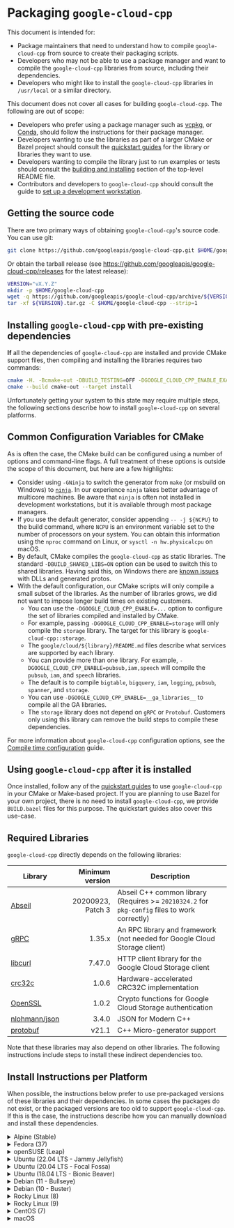 # Packaging `google-cloud-cpp`

This document is intended for:

- Package maintainers that need to understand how to compile `google-cloud-cpp`
  from source to create their packaging scripts.
- Developers who may not be able to use a package manager and want to compile
  the `google-cloud-cpp` libraries from source, including their dependencies.
- Developers who might like to install the `google-cloud-cpp` libraries in
  `/usr/local` or a similar directory.

This document does not cover all cases for building `google-cloud-cpp`. The
following are out of scope:

- Developers who prefer using a package manager such as
  [vcpkg](https://vcpkg.io), or [Conda](https://conda.io), should follow the
  instructions for their package manager.
- Developers wanting to use the libraries as part of a larger CMake or Bazel
  project should consult the [quickstart guides](/README.md#quickstart) for the
  library or libraries they want to use.
- Developers wanting to compile the library just to run examples or tests should
  consult the [building and installing](/README.md#building-and-installing)
  section of the top-level README file.
- Contributors and developers to `google-cloud-cpp` should consult the guide to
  [set up a development workstation][howto-setup-dev-workstation].

## Getting the source code

There are two primary ways of obtaining `google-cloud-cpp`'s source code. You
can use git:

```bash
git clone https://github.com/googleapis/google-cloud-cpp.git $HOME/google-cloud-cpp
```

Or obtain the tarball release (see
https://github.com/googleapis/google-cloud-cpp/releases for the latest
release):

```bash
VERSION="vX.Y.Z"
mkdir -p $HOME/google-cloud-cpp
wget -q https://github.com/googleapis/google-cloud-cpp/archive/${VERSION}.tar.gz
tar -xf ${VERSION}.tar.gz -C $HOME/google-cloud-cpp --strip=1
```

## Installing `google-cloud-cpp` with pre-existing dependencies

**If** all the dependencies of `google-cloud-cpp` are installed and provide
CMake support files, then compiling and installing the libraries
requires two commands:

```bash
cmake -H. -Bcmake-out -DBUILD_TESTING=OFF -DGOOGLE_CLOUD_CPP_ENABLE_EXAMPLES=OFF
cmake --build cmake-out --target install
```

Unfortunately getting your system to this state may require multiple steps,
the following sections describe how to install `google-cloud-cpp` on several
platforms.

## Common Configuration Variables for CMake

As is often the case, the CMake build can be configured using a number of
options and command-line flags.  A full treatment of these options is outside
the scope of this document, but here are a few highlights:

- Consider using `-GNinja` to switch the generator from `make` (or msbuild on
  Windows) to [`ninja`][ninja-build]. In our experience `ninja` takes better
  advantage of multicore machines. Be aware that `ninja` is often not
  installed in development workstations, but it is available through most
  package managers.
- If you use the default generator, consider appending `-- -j ${NCPU}` to the
  build command, where `NCPU` is an environment variable set to the number of
  processors on your system. You can obtain this information using
  the `nproc` command on Linux, or `sysctl -n hw.physicalcpu` on macOS.
- By default, CMake compiles the `google-cloud-cpp` as static libraries. The
  standard `-DBUILD_SHARED_LIBS=ON` option can be used to switch this to shared
  libraries.  Having said this, on Windows there are [known issues][issues-5489]
  with DLLs and generated protos.
- With the default configuration, our CMake scripts will only compile a small
  subset of the libraries.  As the number of libraries grows, we did not want
  to impose longer build times on existing customers.
  - You can use the `-DGOOGLE_CLOUD_CPP_ENABLE=...` option to configure the set
    of libraries compiled and installed by CMake.
  - For example, passing `-DGOOGLE_CLOUD_CPP_ENABLE=storage` will only compile
    the `storage` library.  The target for this library is
    `google-cloud-cpp::storage`.
  - The `google/cloud/${library}/README.md` files describe what services are
    supported by each library.
  - You can provide more than one library. For example,
    `-DGOOGLE_CLOUD_CPP_ENABLE=pubsub,iam,speech` will compile the `pubsub`,
    `iam`, and `speech` libraries.
  - The default is to compile `bigtable`, `bigquery`, `iam`, `logging`,
    `pubsub`, `spanner`, and `storage`.
  - You can use `-DGOOGLE_CLOUD_CPP_ENABLE=__ga_libraries__` to compile all
    the GA libraries.
  - The `storage` library does not depend on `gRPC` or `Protobuf`. Customers
    only using this library can remove the build steps to compile these
    dependencies.

For more information about `google-cloud-cpp` configuration options, see the
[Compile time configuration](/doc/compile-time-configuration.md) guide.

## Using `google-cloud-cpp` after it is installed

Once installed, follow any of the [quickstart guides](/README.md#quickstart) to
use `google-cloud-cpp` in your CMake or Make-based project. If you are planning
to use Bazel for your own project, there is no need to install
`google-cloud-cpp`, we provide `BUILD.bazel` files for this purpose. The
quickstart guides also cover this use-case.

## Required Libraries

`google-cloud-cpp` directly depends on the following libraries:

| Library                           |   Minimum version | Description                                                                                   |
| --------------------------------- | ----------------: | --------------------------------------------------------------------------------------------- |
| [Abseil][abseil-gh]               | 20200923, Patch 3 | Abseil C++ common library (Requires >= `20210324.2` for `pkg-config` files to work correctly) |
| [gRPC][grpc-gh]                   |            1.35.x | An RPC library and framework (not needed for Google Cloud Storage client)                     |
| [libcurl][libcurl-gh]             |            7.47.0 | HTTP client library for the Google Cloud Storage client                                       |
| [crc32c][crc32c-gh]               |             1.0.6 | Hardware-accelerated CRC32C implementation                                                    |
| [OpenSSL][openssl-gh]             |             1.0.2 | Crypto functions for Google Cloud Storage authentication                                      |
| [nlohmann/json][nlohmann-json-gh] |             3.4.0 | JSON for Modern C++                                                                           |
| [protobuf][protobuf-gh]           |             v21.1 | C++ Micro-generator support                                                                   |

Note that these libraries may also depend on other libraries. The following
instructions include steps to install these indirect dependencies too.

## Install Instructions per Platform

When possible, the instructions below prefer to use pre-packaged versions of
these libraries and their dependencies. In some cases the packages do not exist,
or the packaged versions are too old to support `google-cloud-cpp`. If this is
the case, the instructions describe how you can manually download and install
these dependencies.

<!-- inject-distro-instructions-start -->

<details>
<summary>Alpine (Stable)</summary>
<br>

Install the minimal development tools, libcurl, and OpenSSL:

```bash
apk update && \
    apk add bash ca-certificates ccache cmake curl git \
        gcc g++ make tar unzip zip zlib-dev
```

Alpine's version of `pkg-config` (https://github.com/pkgconf/pkgconf) is slow
when handling `.pc` files with lots of `Requires:` deps, which happens with
Abseil, so we use the normal `pkg-config` binary, which seems to not suffer
from this bottleneck. For more details see
https://github.com/pkgconf/pkgconf/issues/229 and
https://github.com/googleapis/google-cloud-cpp/issues/7052.

```bash
mkdir -p $HOME/Downloads/pkg-config-cpp && cd $HOME/Downloads/pkg-config-cpp
curl -fsSL https://pkgconfig.freedesktop.org/releases/pkg-config-0.29.2.tar.gz | \
    tar -xzf - --strip-components=1 && \
    ./configure --with-internal-glib && \
    make -j ${NCPU:-4} && \
sudo make install
export PKG_CONFIG_PATH=/usr/local/lib64/pkgconfig:/usr/local/lib/pkgconfig:/usr/lib64/pkgconfig
```

#### Dependencies

The versions of Abseil, Protobuf, gRPC, OpenSSL, and nlohmann-json included
with Alpine >= 3.16 meet `google-cloud-cpp`'s requirements. We can simply
install the development packages

```bash
apk update && \
    apk add abseil-cpp-dev c-ares-dev curl-dev grpc-dev \
        protobuf-dev nlohmann-json openssl-dev re2-dev
```

#### crc32c

The project depends on the Crc32c library, we need to compile this from
source:

```bash
mkdir -p $HOME/Downloads/crc32c && cd $HOME/Downloads/crc32c
curl -fsSL https://github.com/google/crc32c/archive/1.1.2.tar.gz | \
    tar -xzf - --strip-components=1 && \
    cmake \
        -DCMAKE_BUILD_TYPE=Release \
        -DBUILD_SHARED_LIBS=yes \
        -DCRC32C_BUILD_TESTS=OFF \
        -DCRC32C_BUILD_BENCHMARKS=OFF \
        -DCRC32C_USE_GLOG=OFF \
        -S . -B cmake-out && \
    cmake --build cmake-out -- -j ${NCPU:-4} && \
sudo cmake --build cmake-out --target install -- -j ${NCPU:-4}
```

#### Compile and install the main project

We can now compile and install `google-cloud-cpp`:

```bash
# Pick a location to install the artifacts, e.g., `/usr/local` or `/opt`
PREFIX="${HOME}/google-cloud-cpp-installed"
cmake -H. -Bcmake-out \
  -DCMAKE_INSTALL_PREFIX="${PREFIX}" \
  -DBUILD_TESTING=OFF \
  -DGOOGLE_CLOUD_CPP_ENABLE_EXAMPLES=OFF \
  -DGOOGLE_CLOUD_CPP_ENABLE=__ga_libraries__
cmake --build cmake-out -- -j "$(nproc)"
cmake --build cmake-out --target install
```

</details>

<details>
<summary>Fedora (37)</summary>
<br>

Install the minimal development tools:

```bash
sudo dnf makecache && \
sudo dnf install -y ccache cmake curl findutils gcc-c++ git make ninja-build \
        openssl-devel patch unzip tar wget zip zlib-devel
```

Fedora 37 includes packages, with recent enough versions, for most of the
direct dependencies of `google-cloud-cpp`.

```bash
sudo dnf makecache && \
sudo dnf install -y protobuf-compiler protobuf-devel grpc-cpp grpc-devel \
        libcurl-devel google-crc32c-devel
```

#### Patching pkg-config

If you are not planning to use `pkg-config(1)` you can skip these steps.

Fedora's version of `pkg-config` (https://github.com/pkgconf/pkgconf) is slow
when handling `.pc` files with lots of `Requires:` deps, which happens with
Abseil. If you plan to use `pkg-config` with any of the installed artifacts,
you may want to use a recent version of the standard `pkg-config` binary. If
not, `sudo dnf install pkgconfig` should work.

```bash
mkdir -p $HOME/Downloads/pkg-config-cpp && cd $HOME/Downloads/pkg-config-cpp
curl -fsSL https://pkgconfig.freedesktop.org/releases/pkg-config-0.29.2.tar.gz | \
    tar -xzf - --strip-components=1 && \
    ./configure --with-internal-glib && \
    make -j ${NCPU:-4} && \
sudo make install && \
sudo ldconfig
```

The version of RE2 included with this distro hard-codes C++11 in its
pkg-config file. This is fixed in later versions, and it is unnecessary as
Fedora's compiler defaults to C++17.  If you are not planning to use
`pkg-config(1)` you can ignore this step.  Alternatively, you can install
RE2 and gRPC from source.

```bash
mkdir -p $HOME/Downloads/re2 && cd $HOME/Downloads/re2
sed -i 's/-std=c\+\+11 //' /usr/lib64/pkgconfig/re2.pc
```

The following steps will install libraries and tools in `/usr/local`. By
default, pkg-config does not search in these directories.

```bash
export PKG_CONFIG_PATH=/usr/local/share/pkgconfig:/usr/lib64/pkgconfig
```

#### nlohmann_json library

The project depends on the nlohmann_json library. We use CMake to
install it as this installs the necessary CMake configuration files.
Note that this is a header-only library, and often installed manually.
This leaves your environment without support for CMake pkg-config.

```bash
mkdir -p $HOME/Downloads/json && cd $HOME/Downloads/json
curl -fsSL https://github.com/nlohmann/json/archive/v3.11.2.tar.gz | \
    tar -xzf - --strip-components=1 && \
    cmake \
      -DCMAKE_BUILD_TYPE=Release \
      -DBUILD_SHARED_LIBS=yes \
      -DBUILD_TESTING=OFF \
      -DJSON_BuildTests=OFF \
      -S . -B cmake-out && \
sudo cmake --build cmake-out --target install -- -j ${NCPU:-4} && \
sudo ldconfig
```

#### Compile and install the main project

We can now compile and install `google-cloud-cpp`:

```bash
# Pick a location to install the artifacts, e.g., `/usr/local` or `/opt`
PREFIX="${HOME}/google-cloud-cpp-installed"
cmake -H. -Bcmake-out \
  -DCMAKE_INSTALL_PREFIX="${PREFIX}" \
  -DBUILD_TESTING=OFF \
  -DGOOGLE_CLOUD_CPP_ENABLE_EXAMPLES=OFF \
  -DGOOGLE_CLOUD_CPP_ENABLE=__ga_libraries__
cmake --build cmake-out -- -j "$(nproc)"
cmake --build cmake-out --target install
```

</details>

<details>
<summary>openSUSE (Leap)</summary>
<br>

Install the minimal development tools, libcurl and OpenSSL. The gRPC Makefile
uses `which` to determine whether the compiler is available. Install this
command for the extremely rare case where it may be missing from your
workstation or build server.

```bash
sudo zypper refresh && \
sudo zypper install --allow-downgrade -y automake ccache cmake curl \
        gcc gcc-c++ git gzip libcurl-devel libopenssl-devel \
        libtool make patch re2-devel tar wget which zlib zlib-devel-static
```

The following steps will install libraries and tools in `/usr/local`. openSUSE
does not search for shared libraries in these directories by default, there
are multiple ways to solve this problem, the following steps are one solution:

```bash
(echo "/usr/local/lib" ; echo "/usr/local/lib64") | \
sudo tee /etc/ld.so.conf.d/usrlocal.conf
export PKG_CONFIG_PATH=/usr/local/lib/pkgconfig:/usr/local/lib64/pkgconfig
export PATH=/usr/local/bin:${PATH}
```

#### Abseil

We need a recent version of Abseil.

:warning: By default, Abseil's ABI changes depending on whether it is used
with C++ >= 17 enabled or not. Installing Abseil with the default
configuration is error-prone, unless you can guarantee that all the code using
Abseil (gRPC, google-cloud-cpp, your own code, etc.) is compiled with the same
C++ version. We recommend that you switch the default configuration to pin
Abseil's ABI to the version used at compile time. In this case, the compiler
defaults to C++14. Therefore, we change `absl/base/options.h` to **always**
use `absl::any`, `absl::string_view`, and `absl::variant`. See
[abseil/abseil-cpp#696] for more information.

```bash
mkdir -p $HOME/Downloads/abseil-cpp && cd $HOME/Downloads/abseil-cpp
curl -fsSL https://github.com/abseil/abseil-cpp/archive/20230125.3.tar.gz | \
    tar -xzf - --strip-components=1 && \
    sed -i 's/^#define ABSL_OPTION_USE_\(.*\) 2/#define ABSL_OPTION_USE_\1 0/' "absl/base/options.h" && \
    cmake \
      -DCMAKE_BUILD_TYPE=Release \
      -DABSL_BUILD_TESTING=OFF \
      -DBUILD_SHARED_LIBS=yes \
      -S . -B cmake-out && \
    cmake --build cmake-out -- -j ${NCPU:-4} && \
sudo cmake --build cmake-out --target install -- -j ${NCPU:-4} && \
sudo ldconfig
```

#### Protobuf

We need to install a version of Protobuf that is recent enough to support the
Google Cloud Platform proto files:

```bash
mkdir -p $HOME/Downloads/protobuf && cd $HOME/Downloads/protobuf
curl -fsSL https://github.com/protocolbuffers/protobuf/archive/refs/tags/v23.1.tar.gz | \
    tar -xzf - --strip-components=1 && \
    cmake \
        -DCMAKE_BUILD_TYPE=Release \
        -DBUILD_SHARED_LIBS=yes \
        -Dprotobuf_BUILD_TESTS=OFF \
        -Dprotobuf_ABSL_PROVIDER=package \
        -S . -B cmake-out && \
    cmake --build cmake-out -- -j ${NCPU:-4} && \
sudo cmake --build cmake-out --target install -- -j ${NCPU:-4} && \
sudo ldconfig
```

#### c-ares

Recent versions of gRPC require c-ares >= 1.11, while openSUSE/Leap
distributes c-ares-1.9. Manually install a newer version:

```bash
mkdir -p $HOME/Downloads/c-ares && cd $HOME/Downloads/c-ares
curl -fsSL https://github.com/c-ares/c-ares/archive/cares-1_14_0.tar.gz | \
    tar -xzf - --strip-components=1 && \
    ./buildconf && ./configure && make -j ${NCPU:-4} && \
sudo make install && \
sudo ldconfig
```

#### gRPC

We also need a version of gRPC that is recent enough to support the Google
Cloud Platform proto files. We manually install it using:

```bash
mkdir -p $HOME/Downloads/grpc && cd $HOME/Downloads/grpc
curl -fsSL https://github.com/grpc/grpc/archive/v1.55.0.tar.gz | \
    tar -xzf - --strip-components=1 && \
    cmake \
        -DCMAKE_BUILD_TYPE=Release \
        -DBUILD_SHARED_LIBS=yes \
        -DgRPC_INSTALL=ON \
        -DgRPC_BUILD_TESTS=OFF \
        -DgRPC_ABSL_PROVIDER=package \
        -DgRPC_CARES_PROVIDER=package \
        -DgRPC_PROTOBUF_PROVIDER=package \
        -DgRPC_RE2_PROVIDER=package \
        -DgRPC_SSL_PROVIDER=package \
        -DgRPC_ZLIB_PROVIDER=package \
        -S . -B cmake-out && \
    cmake --build cmake-out -- -j ${NCPU:-4} && \
sudo cmake --build cmake-out --target install -- -j ${NCPU:-4} && \
sudo ldconfig
```

#### crc32c

The project depends on the Crc32c library, we need to compile this from
source:

```bash
mkdir -p $HOME/Downloads/crc32c && cd $HOME/Downloads/crc32c
curl -fsSL https://github.com/google/crc32c/archive/1.1.2.tar.gz | \
    tar -xzf - --strip-components=1 && \
    cmake \
        -DCMAKE_BUILD_TYPE=Release \
        -DBUILD_SHARED_LIBS=yes \
        -DCRC32C_BUILD_TESTS=OFF \
        -DCRC32C_BUILD_BENCHMARKS=OFF \
        -DCRC32C_USE_GLOG=OFF \
        -S . -B cmake-out && \
    cmake --build cmake-out -- -j ${NCPU:-4} && \
sudo cmake --build cmake-out --target install -- -j ${NCPU:-4} && \
sudo ldconfig
```

#### nlohmann_json library

The project depends on the nlohmann_json library. We use CMake to
install it as this installs the necessary CMake configuration files.
Note that this is a header-only library, and often installed manually.
This leaves your environment without support for CMake pkg-config.

```bash
mkdir -p $HOME/Downloads/json && cd $HOME/Downloads/json
curl -fsSL https://github.com/nlohmann/json/archive/v3.11.2.tar.gz | \
    tar -xzf - --strip-components=1 && \
    cmake \
      -DCMAKE_BUILD_TYPE=Release \
      -DBUILD_SHARED_LIBS=yes \
      -DBUILD_TESTING=OFF \
      -DJSON_BuildTests=OFF \
      -S . -B cmake-out && \
sudo cmake --build cmake-out --target install -- -j ${NCPU:-4} && \
sudo ldconfig
```

#### Compile and install the main project

We can now compile and install `google-cloud-cpp`:

```bash
# Pick a location to install the artifacts, e.g., `/usr/local` or `/opt`
PREFIX="${HOME}/google-cloud-cpp-installed"
cmake -H. -Bcmake-out \
  -DCMAKE_INSTALL_PREFIX="${PREFIX}" \
  -DBUILD_TESTING=OFF \
  -DGOOGLE_CLOUD_CPP_ENABLE_EXAMPLES=OFF \
  -DGOOGLE_CLOUD_CPP_ENABLE=__ga_libraries__
cmake --build cmake-out -- -j "$(nproc)"
cmake --build cmake-out --target install
```

</details>

<details>
<summary>Ubuntu (22.04 LTS - Jammy Jellyfish)</summary>
<br>

Install the minimal development tools, libcurl, OpenSSL and libc-ares:

```bash
export DEBIAN_FRONTEND=noninteractive
sudo apt-get update && \
sudo apt-get --no-install-recommends install -y apt-transport-https apt-utils \
        automake build-essential ccache cmake ca-certificates curl git \
        gcc g++ libc-ares-dev libc-ares2 libcurl4-openssl-dev libre2-dev \
        libssl-dev m4 make pkg-config tar wget zlib1g-dev
```

#### Abseil

We need a recent version of Abseil.

:warning: By default, Abseil's ABI changes depending on whether it is used
with C++ >= 17 enabled or not. Installing Abseil with the default
configuration is error-prone, unless you can guarantee that all the code using
Abseil (gRPC, google-cloud-cpp, your own code, etc.) is compiled with the same
C++ version. We recommend that you switch the default configuration to pin
Abseil's ABI to the version used at compile time. In this case, the compiler
defaults to C++17. Nevertheless, gRPC compiles with C++11 and depends on
some of the Abseil polyfills, such as `absl::string_view`. Therefore, we
pin Abseil's ABI to always use the polyfills. See [abseil/abseil-cpp#696]
for more information.

```bash
mkdir -p $HOME/Downloads/abseil-cpp && cd $HOME/Downloads/abseil-cpp
curl -fsSL https://github.com/abseil/abseil-cpp/archive/20230125.3.tar.gz | \
    tar -xzf - --strip-components=1 && \
    sed -i 's/^#define ABSL_OPTION_USE_\(.*\) 2/#define ABSL_OPTION_USE_\1 0/' "absl/base/options.h" && \
    cmake \
      -DCMAKE_BUILD_TYPE=Release \
      -DABSL_BUILD_TESTING=OFF \
      -DBUILD_SHARED_LIBS=yes \
      -S . -B cmake-out && \
    cmake --build cmake-out -- -j ${NCPU:-4} && \
sudo cmake --build cmake-out --target install -- -j ${NCPU:-4} && \
sudo ldconfig
```

#### Protobuf

We need to install a version of Protobuf that is recent enough to support the
Google Cloud Platform proto files:

```bash
mkdir -p $HOME/Downloads/protobuf && cd $HOME/Downloads/protobuf
curl -fsSL https://github.com/protocolbuffers/protobuf/archive/refs/tags/v23.1.tar.gz | \
    tar -xzf - --strip-components=1 && \
    cmake \
        -DCMAKE_BUILD_TYPE=Release \
        -DBUILD_SHARED_LIBS=yes \
        -Dprotobuf_BUILD_TESTS=OFF \
        -Dprotobuf_ABSL_PROVIDER=package \
        -S . -B cmake-out && \
    cmake --build cmake-out -- -j ${NCPU:-4} && \
sudo cmake --build cmake-out --target install -- -j ${NCPU:-4} && \
sudo ldconfig
```

#### gRPC

We also need a version of gRPC that is recent enough to support the Google
Cloud Platform proto files. We install it using:

```bash
mkdir -p $HOME/Downloads/grpc && cd $HOME/Downloads/grpc
curl -fsSL https://github.com/grpc/grpc/archive/v1.55.0.tar.gz | \
    tar -xzf - --strip-components=1 && \
    cmake \
        -DCMAKE_BUILD_TYPE=Release \
        -DBUILD_SHARED_LIBS=yes \
        -DgRPC_INSTALL=ON \
        -DgRPC_BUILD_TESTS=OFF \
        -DgRPC_ABSL_PROVIDER=package \
        -DgRPC_CARES_PROVIDER=package \
        -DgRPC_PROTOBUF_PROVIDER=package \
        -DgRPC_RE2_PROVIDER=package \
        -DgRPC_SSL_PROVIDER=package \
        -DgRPC_ZLIB_PROVIDER=package \
        -S . -B cmake-out && \
    cmake --build cmake-out -- -j ${NCPU:-4} && \
sudo cmake --build cmake-out --target install -- -j ${NCPU:-4} && \
sudo ldconfig
```

#### crc32c

The project depends on the Crc32c library, we need to compile this from
source:

```bash
mkdir -p $HOME/Downloads/crc32c && cd $HOME/Downloads/crc32c
curl -fsSL https://github.com/google/crc32c/archive/1.1.2.tar.gz | \
    tar -xzf - --strip-components=1 && \
    cmake \
        -DCMAKE_BUILD_TYPE=Release \
        -DBUILD_SHARED_LIBS=yes \
        -DCRC32C_BUILD_TESTS=OFF \
        -DCRC32C_BUILD_BENCHMARKS=OFF \
        -DCRC32C_USE_GLOG=OFF \
        -S . -B cmake-out && \
    cmake --build cmake-out -- -j ${NCPU:-4} && \
sudo cmake --build cmake-out --target install -- -j ${NCPU:-4} && \
sudo ldconfig
```

#### nlohmann_json library

The project depends on the nlohmann_json library. We use CMake to
install it as this installs the necessary CMake configuration files.
Note that this is a header-only library, and often installed manually.
This leaves your environment without support for CMake pkg-config.

```bash
mkdir -p $HOME/Downloads/json && cd $HOME/Downloads/json
curl -fsSL https://github.com/nlohmann/json/archive/v3.11.2.tar.gz | \
    tar -xzf - --strip-components=1 && \
    cmake \
      -DCMAKE_BUILD_TYPE=Release \
      -DBUILD_SHARED_LIBS=yes \
      -DBUILD_TESTING=OFF \
      -DJSON_BuildTests=OFF \
      -S . -B cmake-out && \
sudo cmake --build cmake-out --target install -- -j ${NCPU:-4} && \
sudo ldconfig
```

#### Compile and install the main project

We can now compile and install `google-cloud-cpp`:

```bash
# Pick a location to install the artifacts, e.g., `/usr/local` or `/opt`
PREFIX="${HOME}/google-cloud-cpp-installed"
cmake -H. -Bcmake-out \
  -DCMAKE_INSTALL_PREFIX="${PREFIX}" \
  -DBUILD_TESTING=OFF \
  -DGOOGLE_CLOUD_CPP_ENABLE_EXAMPLES=OFF \
  -DGOOGLE_CLOUD_CPP_ENABLE=__ga_libraries__
cmake --build cmake-out -- -j "$(nproc)"
cmake --build cmake-out --target install
```

</details>

<details>
<summary>Ubuntu (20.04 LTS - Focal Fossa)</summary>
<br>

Install the minimal development tools, libcurl, OpenSSL and libc-ares:

```bash
export DEBIAN_FRONTEND=noninteractive
sudo apt-get update && \
sudo apt-get --no-install-recommends install -y apt-transport-https apt-utils \
        automake build-essential ccache cmake ca-certificates curl git \
        gcc g++ libc-ares-dev libc-ares2 libcurl4-openssl-dev \
        libssl-dev m4 make pkg-config tar wget zlib1g-dev
```

#### Abseil

We need a recent version of Abseil.

:warning: By default, Abseil's ABI changes depending on whether it is used
with C++ >= 17 enabled or not. Installing Abseil with the default
configuration is error-prone, unless you can guarantee that all the code using
Abseil (gRPC, google-cloud-cpp, your own code, etc.) is compiled with the same
C++ version. We recommend that you switch the default configuration to pin
Abseil's ABI to the version used at compile time. In this case, the compiler
defaults to C++14. Therefore, we change `absl/base/options.h` to **always**
use `absl::any`, `absl::string_view`, and `absl::variant`. See
[abseil/abseil-cpp#696] for more information.

```bash
mkdir -p $HOME/Downloads/abseil-cpp && cd $HOME/Downloads/abseil-cpp
curl -fsSL https://github.com/abseil/abseil-cpp/archive/20230125.3.tar.gz | \
    tar -xzf - --strip-components=1 && \
    sed -i 's/^#define ABSL_OPTION_USE_\(.*\) 2/#define ABSL_OPTION_USE_\1 0/' "absl/base/options.h" && \
    cmake \
      -DCMAKE_BUILD_TYPE=Release \
      -DABSL_BUILD_TESTING=OFF \
      -DBUILD_SHARED_LIBS=yes \
      -S . -B cmake-out && \
    cmake --build cmake-out -- -j ${NCPU:-4} && \
sudo cmake --build cmake-out --target install -- -j ${NCPU:-4} && \
sudo ldconfig
```

#### Protobuf

We need to install a version of Protobuf that is recent enough to support the
Google Cloud Platform proto files:

```bash
mkdir -p $HOME/Downloads/protobuf && cd $HOME/Downloads/protobuf
curl -fsSL https://github.com/protocolbuffers/protobuf/archive/refs/tags/v23.1.tar.gz | \
    tar -xzf - --strip-components=1 && \
    cmake \
        -DCMAKE_BUILD_TYPE=Release \
        -DBUILD_SHARED_LIBS=yes \
        -Dprotobuf_BUILD_TESTS=OFF \
        -Dprotobuf_ABSL_PROVIDER=package \
        -S . -B cmake-out && \
    cmake --build cmake-out -- -j ${NCPU:-4} && \
sudo cmake --build cmake-out --target install -- -j ${NCPU:-4} && \
sudo ldconfig
```

#### RE2

The version of RE2 included with this distro hard-codes C++11 in its
pkg-config file. You can skip this build and use the system's package if
you are not planning to use pkg-config.

```bash
mkdir -p $HOME/Downloads/re2 && cd $HOME/Downloads/re2
curl -fsSL https://github.com/google/re2/archive/2023-03-01.tar.gz | \
    tar -xzf - --strip-components=1 && \
    cmake -DCMAKE_BUILD_TYPE=Release \
        -DBUILD_SHARED_LIBS=ON \
        -DRE2_BUILD_TESTING=OFF \
        -H. -Bcmake-out && \
    cmake --build cmake-out -- -j ${NCPU:-4} && \
sudo cmake --build cmake-out --target install -- -j ${NCPU:-4} && \
sudo ldconfig
```

#### gRPC

We also need a version of gRPC that is recent enough to support the Google
Cloud Platform proto files. We install it using:

```bash
mkdir -p $HOME/Downloads/grpc && cd $HOME/Downloads/grpc
curl -fsSL https://github.com/grpc/grpc/archive/v1.55.0.tar.gz | \
    tar -xzf - --strip-components=1 && \
    cmake \
        -DCMAKE_BUILD_TYPE=Release \
        -DBUILD_SHARED_LIBS=yes \
        -DgRPC_INSTALL=ON \
        -DgRPC_BUILD_TESTS=OFF \
        -DgRPC_ABSL_PROVIDER=package \
        -DgRPC_CARES_PROVIDER=package \
        -DgRPC_PROTOBUF_PROVIDER=package \
        -DgRPC_RE2_PROVIDER=package \
        -DgRPC_SSL_PROVIDER=package \
        -DgRPC_ZLIB_PROVIDER=package \
        -S . -B cmake-out && \
    cmake --build cmake-out -- -j ${NCPU:-4} && \
sudo cmake --build cmake-out --target install -- -j ${NCPU:-4} && \
sudo ldconfig
```

#### crc32c

The project depends on the Crc32c library, we need to compile this from
source:

```bash
mkdir -p $HOME/Downloads/crc32c && cd $HOME/Downloads/crc32c
curl -fsSL https://github.com/google/crc32c/archive/1.1.2.tar.gz | \
    tar -xzf - --strip-components=1 && \
    cmake \
        -DCMAKE_BUILD_TYPE=Release \
        -DBUILD_SHARED_LIBS=yes \
        -DCRC32C_BUILD_TESTS=OFF \
        -DCRC32C_BUILD_BENCHMARKS=OFF \
        -DCRC32C_USE_GLOG=OFF \
        -S . -B cmake-out && \
    cmake --build cmake-out -- -j ${NCPU:-4} && \
sudo cmake --build cmake-out --target install -- -j ${NCPU:-4} && \
sudo ldconfig
```

#### nlohmann_json library

The project depends on the nlohmann_json library. We use CMake to
install it as this installs the necessary CMake configuration files.
Note that this is a header-only library, and often installed manually.
This leaves your environment without support for CMake pkg-config.

```bash
mkdir -p $HOME/Downloads/json && cd $HOME/Downloads/json
curl -fsSL https://github.com/nlohmann/json/archive/v3.11.2.tar.gz | \
    tar -xzf - --strip-components=1 && \
    cmake \
      -DCMAKE_BUILD_TYPE=Release \
      -DBUILD_SHARED_LIBS=yes \
      -DBUILD_TESTING=OFF \
      -DJSON_BuildTests=OFF \
      -S . -B cmake-out && \
sudo cmake --build cmake-out --target install -- -j ${NCPU:-4} && \
sudo ldconfig
```

#### Compile and install the main project

We can now compile and install `google-cloud-cpp`:

```bash
# Pick a location to install the artifacts, e.g., `/usr/local` or `/opt`
PREFIX="${HOME}/google-cloud-cpp-installed"
cmake -H. -Bcmake-out \
  -DCMAKE_INSTALL_PREFIX="${PREFIX}" \
  -DBUILD_TESTING=OFF \
  -DGOOGLE_CLOUD_CPP_ENABLE_EXAMPLES=OFF \
  -DGOOGLE_CLOUD_CPP_ENABLE=__ga_libraries__
cmake --build cmake-out -- -j "$(nproc)"
cmake --build cmake-out --target install
```

</details>

<details>
<summary>Ubuntu (18.04 LTS - Bionic Beaver)</summary>
<br>

Install the minimal development tools, libcurl, OpenSSL and libc-ares:

```bash
sudo apt-get update && \
sudo apt-get --no-install-recommends install -y apt-transport-https apt-utils \
        automake build-essential ccache cmake ca-certificates curl git \
        gcc g++ libc-ares-dev libc-ares2 libcurl4-openssl-dev libssl-dev m4 \
        make pkg-config tar wget zlib1g-dev
```

#### Abseil

We need a recent version of Abseil.

:warning: By default, Abseil's ABI changes depending on whether it is used
with C++ >= 17 enabled or not. Installing Abseil with the default
configuration is error-prone, unless you can guarantee that all the code using
Abseil (gRPC, google-cloud-cpp, your own code, etc.) is compiled with the same
C++ version. We recommend that you switch the default configuration to pin
Abseil's ABI to the version used at compile time. In this case, the compiler
defaults to C++14. Therefore, we change `absl/base/options.h` to **always**
use `absl::any`, `absl::string_view`, and `absl::variant`. See
[abseil/abseil-cpp#696] for more information.

```bash
mkdir -p $HOME/Downloads/abseil-cpp && cd $HOME/Downloads/abseil-cpp
curl -fsSL https://github.com/abseil/abseil-cpp/archive/20230125.3.tar.gz | \
    tar -xzf - --strip-components=1 && \
    sed -i 's/^#define ABSL_OPTION_USE_\(.*\) 2/#define ABSL_OPTION_USE_\1 0/' "absl/base/options.h" && \
    cmake \
      -DCMAKE_BUILD_TYPE=Release \
      -DABSL_BUILD_TESTING=OFF \
      -DBUILD_SHARED_LIBS=yes \
      -H. -Bcmake-out && \
    cmake --build cmake-out -- -j ${NCPU:-4} && \
sudo cmake --build cmake-out --target install -- -j ${NCPU:-4} && \
sudo ldconfig
```

#### Protobuf

We need to install a version of Protobuf that is recent enough to support the
Google Cloud Platform proto files:

```bash
mkdir -p $HOME/Downloads/protobuf && cd $HOME/Downloads/protobuf
curl -fsSL https://github.com/protocolbuffers/protobuf/archive/refs/tags/v23.1.tar.gz | \
    tar -xzf - --strip-components=1 && \
    cmake \
        -DCMAKE_BUILD_TYPE=Release \
        -DBUILD_SHARED_LIBS=yes \
        -Dprotobuf_BUILD_TESTS=OFF \
        -Dprotobuf_ABSL_PROVIDER=package \
        -H. -Bcmake-out && \
    cmake --build cmake-out -- -j ${NCPU:-4} && \
sudo cmake --build cmake-out --target install -- -j ${NCPU:-4} && \
sudo ldconfig
```

#### RE2

We need a newer version of RE2 than the system package provides.

```bash
mkdir -p $HOME/Downloads/re2 && cd $HOME/Downloads/re2
curl -fsSL https://github.com/google/re2/archive/2023-03-01.tar.gz | \
    tar -xzf - --strip-components=1 && \
    cmake -DCMAKE_BUILD_TYPE=Release \
        -DBUILD_SHARED_LIBS=ON \
        -DRE2_BUILD_TESTING=OFF \
        -H. -Bcmake-out && \
    cmake --build cmake-out -- -j ${NCPU:-4} && \
sudo cmake --build cmake-out --target install -- -j ${NCPU:-4} && \
sudo ldconfig
```

#### gRPC

We also need a version of gRPC that is recent enough to support the Google
Cloud Platform proto files. We install it using:

```bash
mkdir -p $HOME/Downloads/grpc && cd $HOME/Downloads/grpc
curl -fsSL https://github.com/grpc/grpc/archive/v1.55.0.tar.gz | \
    tar -xzf - --strip-components=1 && \
    cmake \
        -DCMAKE_BUILD_TYPE=Release \
        -DBUILD_SHARED_LIBS=yes \
        -DgRPC_INSTALL=ON \
        -DgRPC_BUILD_TESTS=OFF \
        -DgRPC_ABSL_PROVIDER=package \
        -DgRPC_CARES_PROVIDER=package \
        -DgRPC_PROTOBUF_PROVIDER=package \
        -DgRPC_RE2_PROVIDER=package \
        -DgRPC_SSL_PROVIDER=package \
        -DgRPC_ZLIB_PROVIDER=package \
        -H. -Bcmake-out && \
    cmake --build cmake-out -- -j ${NCPU:-4} && \
sudo cmake --build cmake-out --target install -- -j ${NCPU:-4} && \
sudo ldconfig
```

#### crc32c

The project depends on the Crc32c library, we need to compile this from
source:

```bash
mkdir -p $HOME/Downloads/crc32c && cd $HOME/Downloads/crc32c
curl -fsSL https://github.com/google/crc32c/archive/1.1.2.tar.gz | \
    tar -xzf - --strip-components=1 && \
    cmake \
        -DCMAKE_BUILD_TYPE=Release \
        -DBUILD_SHARED_LIBS=yes \
        -DCRC32C_BUILD_TESTS=OFF \
        -DCRC32C_BUILD_BENCHMARKS=OFF \
        -DCRC32C_USE_GLOG=OFF \
        -H. -Bcmake-out && \
    cmake --build cmake-out -- -j ${NCPU:-4} && \
sudo cmake --build cmake-out --target install -- -j ${NCPU:-4} && \
sudo ldconfig
```

#### nlohmann_json library

The project depends on the nlohmann_json library. We use CMake to
install it as this installs the necessary CMake configuration files.
Note that this is a header-only library, and often installed manually.
This leaves your environment without support for CMake pkg-config.

```bash
mkdir -p $HOME/Downloads/json && cd $HOME/Downloads/json
curl -fsSL https://github.com/nlohmann/json/archive/v3.11.2.tar.gz | \
    tar -xzf - --strip-components=1 && \
    cmake \
      -DCMAKE_BUILD_TYPE=Release \
      -DBUILD_SHARED_LIBS=yes \
      -DBUILD_TESTING=OFF \
      -DJSON_BuildTests=OFF \
      -H. -Bcmake-out && \
sudo cmake --build cmake-out --target install -- -j ${NCPU:-4} && \
sudo ldconfig
```

#### Compile and install the main project

We can now compile and install `google-cloud-cpp`:

```bash
# Pick a location to install the artifacts, e.g., `/usr/local` or `/opt`
PREFIX="${HOME}/google-cloud-cpp-installed"
cmake -H. -Bcmake-out \
  -DCMAKE_INSTALL_PREFIX="${PREFIX}" \
  -DBUILD_TESTING=OFF \
  -DGOOGLE_CLOUD_CPP_ENABLE_EXAMPLES=OFF \
  -DGOOGLE_CLOUD_CPP_ENABLE=__ga_libraries__
cmake --build cmake-out -- -j "$(nproc)"
cmake --build cmake-out --target install
```

</details>

<details>
<summary>Debian (11 - Bullseye)</summary>
<br>

Install the minimal development tools, libcurl, and OpenSSL:

```bash
sudo apt-get update && \
sudo apt-get --no-install-recommends install -y apt-transport-https apt-utils \
        automake build-essential ca-certificates ccache cmake curl git \
        gcc g++ libc-ares-dev libc-ares2 libcurl4-openssl-dev \
        libssl-dev m4 make ninja-build pkg-config tar wget zlib1g-dev
```

#### Abseil

Debian 11 ships with Abseil==20200923.3.  Unfortunately, the current gRPC
version needs Abseil >= 20210324.

:warning: By default, Abseil's ABI changes depending on whether it is used
with C++ >= 17 enabled or not. Installing Abseil with the default
configuration is error-prone, unless you can guarantee that all the code using
Abseil (gRPC, google-cloud-cpp, your own code, etc.) is compiled with the same
C++ version. We recommend that you switch the default configuration to pin
Abseil's ABI to the version used at compile time. In this case, the compiler
defaults to C++14. Therefore, we change `absl/base/options.h` to **always**
use `absl::any`, `absl::string_view`, and `absl::variant`. See
[abseil/abseil-cpp#696] for more information.

```bash
mkdir -p $HOME/Downloads/abseil-cpp && cd $HOME/Downloads/abseil-cpp
curl -fsSL https://github.com/abseil/abseil-cpp/archive/20230125.3.tar.gz | \
    tar -xzf - --strip-components=1 && \
    sed -i 's/^#define ABSL_OPTION_USE_\(.*\) 2/#define ABSL_OPTION_USE_\1 0/' "absl/base/options.h" && \
    cmake \
      -DCMAKE_BUILD_TYPE=Release \
      -DABSL_BUILD_TESTING=OFF \
      -DBUILD_SHARED_LIBS=yes \
      -S . -B cmake-out && \
    cmake --build cmake-out -- -j ${NCPU:-4} && \
sudo cmake --build cmake-out --target install -- -j ${NCPU:-4} && \
sudo ldconfig
```

#### crc32c

The project depends on the Crc32c library, we need to compile this from
source:

```bash
mkdir -p $HOME/Downloads/crc32c && cd $HOME/Downloads/crc32c
curl -fsSL https://github.com/google/crc32c/archive/1.1.2.tar.gz | \
    tar -xzf - --strip-components=1 && \
    cmake \
        -DCMAKE_BUILD_TYPE=Release \
        -DBUILD_SHARED_LIBS=yes \
        -DCRC32C_BUILD_TESTS=OFF \
        -DCRC32C_BUILD_BENCHMARKS=OFF \
        -DCRC32C_USE_GLOG=OFF \
        -S . -B cmake-out && \
    cmake --build cmake-out -- -j ${NCPU:-4} && \
sudo cmake --build cmake-out --target install -- -j ${NCPU:-4} && \
sudo ldconfig
```

#### nlohmann_json library

Debian 11 also ships with nlohmann-json==3.9.1, which is recent enough for our needs:

```bash
sudo apt-get update && \
sudo apt-get --no-install-recommends install -y nlohmann-json3-dev
```

#### Protobuf

Unless you are only using the Google Cloud Storage library the project
needs Protobuf and gRPC. Unfortunately the version of Protobuf that ships
with Debian 11 is not recent enough to support the protos published by
Google Cloud. We need to build from source:

```bash
mkdir -p $HOME/Downloads/protobuf && cd $HOME/Downloads/protobuf
curl -fsSL https://github.com/protocolbuffers/protobuf/archive/refs/tags/v23.1.tar.gz | \
    tar -xzf - --strip-components=1 && \
    cmake \
        -DCMAKE_BUILD_TYPE=Release \
        -DBUILD_SHARED_LIBS=yes \
        -Dprotobuf_BUILD_TESTS=OFF \
        -Dprotobuf_ABSL_PROVIDER=package \
        -S . -B cmake-out && \
sudo cmake --build cmake-out --target install -- -j ${NCPU:-4} && \
sudo ldconfig
```

#### RE2

The version of RE2 included with this distro hard-codes C++11 in its
pkg-config file. You can skip this build and use the system's package if
you are not planning to use pkg-config.

```bash
mkdir -p $HOME/Downloads/re2 && cd $HOME/Downloads/re2
curl -fsSL https://github.com/google/re2/archive/2023-03-01.tar.gz | \
    tar -xzf - --strip-components=1 && \
    cmake -DCMAKE_BUILD_TYPE=Release \
        -DBUILD_SHARED_LIBS=ON \
        -DRE2_BUILD_TESTING=OFF \
        -H. -Bcmake-out && \
    cmake --build cmake-out -- -j ${NCPU:-4} && \
sudo cmake --build cmake-out --target install -- -j ${NCPU:-4} && \
sudo ldconfig
```

#### gRPC

Finally, we build gRPC from source:

```bash
mkdir -p $HOME/Downloads/grpc && cd $HOME/Downloads/grpc
curl -fsSL https://github.com/grpc/grpc/archive/v1.55.0.tar.gz | \
    tar -xzf - --strip-components=1 && \
    cmake \
        -DCMAKE_BUILD_TYPE=Release \
        -DBUILD_SHARED_LIBS=yes \
        -DgRPC_INSTALL=ON \
        -DgRPC_BUILD_TESTS=OFF \
        -DgRPC_ABSL_PROVIDER=package \
        -DgRPC_CARES_PROVIDER=package \
        -DgRPC_PROTOBUF_PROVIDER=package \
        -DgRPC_RE2_PROVIDER=package \
        -DgRPC_SSL_PROVIDER=package \
        -DgRPC_ZLIB_PROVIDER=package \
        -S . -B cmake-out && \
sudo cmake --build cmake-out --target install -- -j ${NCPU:-4} && \
sudo ldconfig
```

#### Compile and install the main project

We can now compile and install `google-cloud-cpp`:

```bash
# Pick a location to install the artifacts, e.g., `/usr/local` or `/opt`
PREFIX="${HOME}/google-cloud-cpp-installed"
cmake -H. -Bcmake-out \
  -DCMAKE_INSTALL_PREFIX="${PREFIX}" \
  -DBUILD_TESTING=OFF \
  -DGOOGLE_CLOUD_CPP_ENABLE_EXAMPLES=OFF \
  -DGOOGLE_CLOUD_CPP_ENABLE=__ga_libraries__
cmake --build cmake-out -- -j "$(nproc)"
cmake --build cmake-out --target install
```

</details>

<details>
<summary>Debian (10 - Buster)</summary>
<br>

Install the minimal development tools, libcurl, and OpenSSL:

```bash
sudo apt-get update && \
sudo apt-get --no-install-recommends install -y apt-transport-https apt-utils \
        automake build-essential ca-certificates ccache cmake curl git \
        gcc g++ libc-ares-dev libc-ares2 libcurl4-openssl-dev \
        libssl-dev m4 make ninja-build pkg-config tar wget zlib1g-dev
```

#### Abseil

We need a recent version of Abseil.

:warning: By default, Abseil's ABI changes depending on whether it is used
with C++ >= 17 enabled or not. Installing Abseil with the default
configuration is error-prone, unless you can guarantee that all the code using
Abseil (gRPC, google-cloud-cpp, your own code, etc.) is compiled with the same
C++ version. We recommend that you switch the default configuration to pin
Abseil's ABI to the version used at compile time. In this case, the compiler
defaults to C++14. Therefore, we change `absl/base/options.h` to **always**
use `absl::any`, `absl::string_view`, and `absl::variant`. See
[abseil/abseil-cpp#696] for more information.

```bash
mkdir -p $HOME/Downloads/abseil-cpp && cd $HOME/Downloads/abseil-cpp
curl -fsSL https://github.com/abseil/abseil-cpp/archive/20230125.3.tar.gz | \
    tar -xzf - --strip-components=1 && \
    sed -i 's/^#define ABSL_OPTION_USE_\(.*\) 2/#define ABSL_OPTION_USE_\1 0/' "absl/base/options.h" && \
    cmake \
      -DCMAKE_BUILD_TYPE=Release \
      -DABSL_BUILD_TESTING=OFF \
      -DBUILD_SHARED_LIBS=yes \
      -S . -B cmake-out && \
    cmake --build cmake-out -- -j ${NCPU:-4} && \
sudo cmake --build cmake-out --target install -- -j ${NCPU:-4} && \
sudo ldconfig
```

#### crc32c

The project depends on the Crc32c library, we need to compile this from
source:

```bash
mkdir -p $HOME/Downloads/crc32c && cd $HOME/Downloads/crc32c
curl -fsSL https://github.com/google/crc32c/archive/1.1.2.tar.gz | \
    tar -xzf - --strip-components=1 && \
    cmake \
        -DCMAKE_BUILD_TYPE=Release \
        -DBUILD_SHARED_LIBS=yes \
        -DCRC32C_BUILD_TESTS=OFF \
        -DCRC32C_BUILD_BENCHMARKS=OFF \
        -DCRC32C_USE_GLOG=OFF \
        -S . -B cmake-out && \
    cmake --build cmake-out -- -j ${NCPU:-4} && \
sudo cmake --build cmake-out --target install -- -j ${NCPU:-4} && \
sudo ldconfig
```

#### nlohmann_json library

The project depends on the nlohmann_json library. We use CMake to
install it as this installs the necessary CMake configuration files.
Note that this is a header-only library, and often installed manually.
This leaves your environment without support for CMake pkg-config.

```bash
mkdir -p $HOME/Downloads/json && cd $HOME/Downloads/json
curl -fsSL https://github.com/nlohmann/json/archive/v3.11.2.tar.gz | \
    tar -xzf - --strip-components=1 && \
    cmake \
      -DCMAKE_BUILD_TYPE=Release \
      -DBUILD_SHARED_LIBS=yes \
      -DBUILD_TESTING=OFF \
      -DJSON_BuildTests=OFF \
      -S . -B cmake-out && \
sudo cmake --build cmake-out --target install -- -j ${NCPU:-4} && \
sudo ldconfig
```

#### Protobuf

Unless you are only using the Google Cloud Storage library the project
needs Protobuf and gRPC. Unfortunately the version of Protobuf that ships
with Debian 10 is not recent enough to support the protos published by
Google Cloud. We need to build from source:

```bash
mkdir -p $HOME/Downloads/protobuf && cd $HOME/Downloads/protobuf
curl -fsSL https://github.com/protocolbuffers/protobuf/archive/refs/tags/v23.1.tar.gz | \
    tar -xzf - --strip-components=1 && \
    cmake \
        -DCMAKE_BUILD_TYPE=Release \
        -DBUILD_SHARED_LIBS=yes \
        -Dprotobuf_BUILD_TESTS=OFF \
        -Dprotobuf_ABSL_PROVIDER=package \
        -S . -B cmake-out && \
sudo cmake --build cmake-out --target install -- -j ${NCPU:-4} && \
sudo ldconfig
```

#### RE2

The version of RE2 included with this distro hard-codes C++11 in its
pkg-config file. You can skip this build and use the system's package if
you are not planning to use pkg-config.

```bash
mkdir -p $HOME/Downloads/re2 && cd $HOME/Downloads/re2
curl -fsSL https://github.com/google/re2/archive/2023-03-01.tar.gz | \
    tar -xzf - --strip-components=1 && \
    cmake -DCMAKE_BUILD_TYPE=Release \
        -DBUILD_SHARED_LIBS=ON \
        -DRE2_BUILD_TESTING=OFF \
        -H. -Bcmake-out && \
    cmake --build cmake-out -- -j ${NCPU:-4} && \
sudo cmake --build cmake-out --target install -- -j ${NCPU:-4} && \
sudo ldconfig
```

#### gRPC

Finally, we build gRPC from source:

```bash
mkdir -p $HOME/Downloads/grpc && cd $HOME/Downloads/grpc
curl -fsSL https://github.com/grpc/grpc/archive/v1.55.0.tar.gz | \
    tar -xzf - --strip-components=1 && \
    cmake \
        -DCMAKE_BUILD_TYPE=Release \
        -DBUILD_SHARED_LIBS=yes \
        -DgRPC_INSTALL=ON \
        -DgRPC_BUILD_TESTS=OFF \
        -DgRPC_ABSL_PROVIDER=package \
        -DgRPC_CARES_PROVIDER=package \
        -DgRPC_PROTOBUF_PROVIDER=package \
        -DgRPC_RE2_PROVIDER=package \
        -DgRPC_SSL_PROVIDER=package \
        -DgRPC_ZLIB_PROVIDER=package \
        -S . -B cmake-out && \
sudo cmake --build cmake-out --target install -- -j ${NCPU:-4} && \
sudo ldconfig
```

#### Compile and install the main project

We can now compile and install `google-cloud-cpp`:

```bash
# Pick a location to install the artifacts, e.g., `/usr/local` or `/opt`
PREFIX="${HOME}/google-cloud-cpp-installed"
cmake -H. -Bcmake-out \
  -DCMAKE_INSTALL_PREFIX="${PREFIX}" \
  -DBUILD_TESTING=OFF \
  -DGOOGLE_CLOUD_CPP_ENABLE_EXAMPLES=OFF \
  -DGOOGLE_CLOUD_CPP_ENABLE=__ga_libraries__
cmake --build cmake-out -- -j "$(nproc)"
cmake --build cmake-out --target install
```

</details>

<details>
<summary>Rocky Linux (8)</summary>
<br>

Install the minimal development tools, libcurl, OpenSSL, and the c-ares
library (required by gRPC):

```bash
sudo dnf makecache && \
sudo dnf update -y && \
sudo dnf install -y epel-release && \
sudo dnf makecache && \
sudo dnf install -y ccache cmake curl findutils gcc-c++ git make openssl-devel \
        patch zlib-devel libcurl-devel c-ares-devel tar wget which
```

Rocky Linux's version of `pkg-config` (https://github.com/pkgconf/pkgconf) is
slow when handling `.pc` files with lots of `Requires:` deps, which happens
with Abseil. If you plan to use `pkg-config` with any of the installed
artifacts, you may want to use a recent version of the standard `pkg-config`
binary. If not, `sudo dnf install pkgconfig` should work.

```bash
mkdir -p $HOME/Downloads/pkg-config-cpp && cd $HOME/Downloads/pkg-config-cpp
curl -fsSL https://pkgconfig.freedesktop.org/releases/pkg-config-0.29.2.tar.gz | \
    tar -xzf - --strip-components=1 && \
    ./configure --with-internal-glib && \
    make -j ${NCPU:-4} && \
sudo make install && \
sudo ldconfig
```

The following steps will install libraries and tools in `/usr/local`. By
default, Rocky Linux 8 does not search for shared libraries in these
directories, there are multiple ways to solve this problem, the following
steps are one solution:

```bash
(echo "/usr/local/lib" ; echo "/usr/local/lib64") | \
sudo tee /etc/ld.so.conf.d/usrlocal.conf
export PKG_CONFIG_PATH=/usr/local/lib/pkgconfig:/usr/local/lib64/pkgconfig:/usr/lib64/pkgconfig
export PATH=/usr/local/bin:${PATH}
```

#### Abseil

We need a recent version of Abseil.

:warning: By default, Abseil's ABI changes depending on whether it is used
with C++ >= 17 enabled or not. Installing Abseil with the default
configuration is error-prone, unless you can guarantee that all the code using
Abseil (gRPC, google-cloud-cpp, your own code, etc.) is compiled with the same
C++ version. We recommend that you switch the default configuration to pin
Abseil's ABI to the version used at compile time. In this case, the compiler
defaults to C++14. Therefore, we change `absl/base/options.h` to **always**
use `absl::any`, `absl::string_view`, and `absl::variant`. See
[abseil/abseil-cpp#696] for more information.

```bash
mkdir -p $HOME/Downloads/abseil-cpp && cd $HOME/Downloads/abseil-cpp
curl -fsSL https://github.com/abseil/abseil-cpp/archive/20230125.3.tar.gz | \
    tar -xzf - --strip-components=1 && \
    sed -i 's/^#define ABSL_OPTION_USE_\(.*\) 2/#define ABSL_OPTION_USE_\1 0/' "absl/base/options.h" && \
    cmake \
      -DCMAKE_BUILD_TYPE=Release \
      -DABSL_BUILD_TESTING=OFF \
      -DBUILD_SHARED_LIBS=yes \
      -S . -B cmake-out && \
    cmake --build cmake-out -- -j ${NCPU:-4} && \
sudo cmake --build cmake-out --target install -- -j ${NCPU:-4} && \
sudo ldconfig
```

#### Protobuf

We need to install a version of Protobuf that is recent enough to support the
Google Cloud Platform proto files:

```bash
mkdir -p $HOME/Downloads/protobuf && cd $HOME/Downloads/protobuf
curl -fsSL https://github.com/protocolbuffers/protobuf/archive/refs/tags/v23.1.tar.gz | \
    tar -xzf - --strip-components=1 && \
    cmake \
        -DCMAKE_BUILD_TYPE=Release \
        -DBUILD_SHARED_LIBS=yes \
        -Dprotobuf_BUILD_TESTS=OFF \
        -Dprotobuf_ABSL_PROVIDER=package \
        -S . -B cmake-out && \
    cmake --build cmake-out -- -j ${NCPU:-4} && \
sudo cmake --build cmake-out --target install -- -j ${NCPU:-4} && \
sudo ldconfig
```

#### RE2

The version of RE2 included with this distro hard-codes C++11 in its
pkg-config file. You can skip this build and use the system's package if
you are not planning to use pkg-config.

```bash
mkdir -p $HOME/Downloads/re2 && cd $HOME/Downloads/re2
curl -fsSL https://github.com/google/re2/archive/2023-03-01.tar.gz | \
    tar -xzf - --strip-components=1 && \
    cmake -DCMAKE_BUILD_TYPE=Release \
        -DBUILD_SHARED_LIBS=ON \
        -DRE2_BUILD_TESTING=OFF \
        -H. -Bcmake-out && \
    cmake --build cmake-out -- -j ${NCPU:-4} && \
sudo cmake --build cmake-out --target install -- -j ${NCPU:-4} && \
sudo ldconfig
```

#### gRPC

We also need a version of gRPC that is recent enough to support the Google
Cloud Platform proto files. We manually install it using:

```bash
mkdir -p $HOME/Downloads/grpc && cd $HOME/Downloads/grpc
curl -fsSL https://github.com/grpc/grpc/archive/v1.55.0.tar.gz | \
    tar -xzf - --strip-components=1 && \
    cmake \
        -DCMAKE_BUILD_TYPE=Release \
        -DBUILD_SHARED_LIBS=yes \
        -DgRPC_INSTALL=ON \
        -DgRPC_BUILD_TESTS=OFF \
        -DgRPC_ABSL_PROVIDER=package \
        -DgRPC_CARES_PROVIDER=package \
        -DgRPC_PROTOBUF_PROVIDER=package \
        -DgRPC_RE2_PROVIDER=package \
        -DgRPC_SSL_PROVIDER=package \
        -DgRPC_ZLIB_PROVIDER=package \
        -S . -B cmake-out && \
    cmake --build cmake-out -- -j ${NCPU:-4} && \
sudo cmake --build cmake-out --target install -- -j ${NCPU:-4} && \
sudo ldconfig
```

#### crc32c

The project depends on the Crc32c library, we need to compile this from
source:

```bash
mkdir -p $HOME/Downloads/crc32c && cd $HOME/Downloads/crc32c
curl -fsSL https://github.com/google/crc32c/archive/1.1.2.tar.gz | \
    tar -xzf - --strip-components=1 && \
    cmake \
        -DCMAKE_BUILD_TYPE=Release \
        -DBUILD_SHARED_LIBS=yes \
        -DCRC32C_BUILD_TESTS=OFF \
        -DCRC32C_BUILD_BENCHMARKS=OFF \
        -DCRC32C_USE_GLOG=OFF \
        -S . -B cmake-out && \
    cmake --build cmake-out -- -j ${NCPU:-4} && \
sudo cmake --build cmake-out --target install -- -j ${NCPU:-4} && \
sudo ldconfig
```

#### nlohmann_json library

The project depends on the nlohmann_json library. We use CMake to
install it as this installs the necessary CMake configuration files.
Note that this is a header-only library, and often installed manually.
This leaves your environment without support for CMake pkg-config.

```bash
mkdir -p $HOME/Downloads/json && cd $HOME/Downloads/json
curl -fsSL https://github.com/nlohmann/json/archive/v3.11.2.tar.gz | \
    tar -xzf - --strip-components=1 && \
    cmake \
      -DCMAKE_BUILD_TYPE=Release \
      -DBUILD_SHARED_LIBS=yes \
      -DBUILD_TESTING=OFF \
      -DJSON_BuildTests=OFF \
      -S . -B cmake-out && \
sudo cmake --build cmake-out --target install -- -j ${NCPU:-4} && \
sudo ldconfig
```

#### Compile and install the main project

We can now compile and install `google-cloud-cpp`:

```bash
# Pick a location to install the artifacts, e.g., `/usr/local` or `/opt`
PREFIX="${HOME}/google-cloud-cpp-installed"
cmake -H. -Bcmake-out \
  -DCMAKE_INSTALL_PREFIX="${PREFIX}" \
  -DBUILD_TESTING=OFF \
  -DGOOGLE_CLOUD_CPP_ENABLE_EXAMPLES=OFF \
  -DGOOGLE_CLOUD_CPP_ENABLE=__ga_libraries__
cmake --build cmake-out -- -j "$(nproc)"
cmake --build cmake-out --target install
```

</details>

<details>
<summary>Rocky Linux (9)</summary>
<br>

Install the minimal development tools, libcurl, OpenSSL, and the c-ares
library (required by gRPC):

```bash
sudo dnf makecache && \
sudo dnf update -y && \
sudo dnf install -y epel-release && \
sudo dnf makecache && \
sudo dnf install -y ccache cmake findutils gcc-c++ git make openssl-devel \
        patch zlib-devel libcurl-devel c-ares-devel tar wget which
```

Rocky Linux's version of `pkg-config` (https://github.com/pkgconf/pkgconf) is
slow when handling `.pc` files with lots of `Requires:` deps, which happens
with Abseil. If you plan to use `pkg-config` with any of the installed
artifacts, you may want to use a recent version of the standard `pkg-config`
binary. If not, `sudo dnf install pkgconfig` should work.

```bash
mkdir -p $HOME/Downloads/pkg-config-cpp && cd $HOME/Downloads/pkg-config-cpp
curl -fsSL https://pkgconfig.freedesktop.org/releases/pkg-config-0.29.2.tar.gz | \
    tar -xzf - --strip-components=1 && \
    ./configure --with-internal-glib && \
    make -j ${NCPU:-4} && \
sudo make install && \
sudo ldconfig
```

The following steps will install libraries and tools in `/usr/local`. By
default, Rocky Linux 9 does not search for shared libraries in these
directories, there are multiple ways to solve this problem, the following
steps are one solution:

```bash
(echo "/usr/local/lib" ; echo "/usr/local/lib64") | \
sudo tee /etc/ld.so.conf.d/usrlocal.conf
export PKG_CONFIG_PATH=/usr/local/lib/pkgconfig:/usr/local/lib64/pkgconfig:/usr/lib64/pkgconfig
export PATH=/usr/local/bin:${PATH}
```

#### Abseil

Rocky Linux 9 includes a package for Abseil, unfortunately, this package is
incomplete, as it lacks the CMake support files for it. We need to compile
Abseiil from source.

:warning: By default, Abseil's ABI changes depending on whether it is used
with C++ >= 17 enabled or not. Installing Abseil with the default
configuration is error-prone, unless you can guarantee that all the code using
Abseil (gRPC, google-cloud-cpp, your own code, etc.) is compiled with the same
C++ version. We recommend that you switch the default configuration to pin
Abseil's ABI to the version used at compile time. In Rocky Linux 9 the
compiler defaults to C++17. Therefore, we change `absl/base/options.h` to
**always** use `std::any`, `std::string_view`, and `std::variant`. See
[abseil/abseil-cpp#696] for more information.

```bash
mkdir -p $HOME/Downloads/abseil-cpp && cd $HOME/Downloads/abseil-cpp
curl -fsSL https://github.com/abseil/abseil-cpp/archive/20230125.3.tar.gz | \
    tar -xzf - --strip-components=1 && \
    sed -i 's/^#define ABSL_OPTION_USE_\(.*\) 2/#define ABSL_OPTION_USE_\1 1/' "absl/base/options.h" && \
    cmake \
      -DCMAKE_BUILD_TYPE=Release \
      -DABSL_BUILD_TESTING=OFF \
      -DBUILD_SHARED_LIBS=yes \
      -S . -B cmake-out && \
    cmake --build cmake-out -- -j ${NCPU:-4} && \
sudo cmake --build cmake-out --target install -- -j ${NCPU:-4} && \
sudo ldconfig
```

#### Protobuf

Rocky Linux ships with Protobuf 3.14.x.  Some of the libraries in
`google-cloud-cpp` require Protobuf >= 3.15.8.  For simplicity, we will just
install Protobuf (and any downstream packages) from source.

```bash
mkdir -p $HOME/Downloads/protobuf && cd $HOME/Downloads/protobuf
curl -fsSL https://github.com/protocolbuffers/protobuf/archive/refs/tags/v23.1.tar.gz | \
    tar -xzf - --strip-components=1 && \
    cmake \
        -DCMAKE_BUILD_TYPE=Release \
        -DBUILD_SHARED_LIBS=yes \
        -Dprotobuf_BUILD_TESTS=OFF \
        -Dprotobuf_ABSL_PROVIDER=package \
        -S . -B cmake-out && \
    cmake --build cmake-out -- -j ${NCPU:-4} && \
sudo cmake --build cmake-out --target install -- -j ${NCPU:-4} && \
sudo ldconfig
```

#### RE2

The version of RE2 included with this distro hard-codes C++11 in its
pkg-config file. You can skip this build and use the system's package if
you are not planning to use pkg-config.

```bash
mkdir -p $HOME/Downloads/re2 && cd $HOME/Downloads/re2
curl -fsSL https://github.com/google/re2/archive/2023-03-01.tar.gz | \
    tar -xzf - --strip-components=1 && \
    cmake -DCMAKE_BUILD_TYPE=Release \
        -DBUILD_SHARED_LIBS=ON \
        -DRE2_BUILD_TESTING=OFF \
        -H. -Bcmake-out && \
    cmake --build cmake-out -- -j ${NCPU:-4} && \
sudo cmake --build cmake-out --target install -- -j ${NCPU:-4} && \
sudo ldconfig
```

#### gRPC

We also need a version of gRPC that is recent enough to support the Google
Cloud Platform proto files. Note that gRPC overrides the default C++ standard
version to C++14, we need to configure it to use the platform's default. We
manually install it using:

```bash
mkdir -p $HOME/Downloads/grpc && cd $HOME/Downloads/grpc
curl -fsSL https://github.com/grpc/grpc/archive/v1.55.0.tar.gz | \
    tar -xzf - --strip-components=1 && \
    cmake \
        -DCMAKE_CXX_STANDARD=17 \
        -DCMAKE_BUILD_TYPE=Release \
        -DBUILD_SHARED_LIBS=yes \
        -DgRPC_INSTALL=ON \
        -DgRPC_BUILD_TESTS=OFF \
        -DgRPC_ABSL_PROVIDER=package \
        -DgRPC_CARES_PROVIDER=package \
        -DgRPC_PROTOBUF_PROVIDER=package \
        -DgRPC_RE2_PROVIDER=package \
        -DgRPC_SSL_PROVIDER=package \
        -DgRPC_ZLIB_PROVIDER=package \
        -S . -B cmake-out && \
    cmake --build cmake-out -- -j ${NCPU:-4} && \
sudo cmake --build cmake-out --target install -- -j ${NCPU:-4} && \
sudo ldconfig
```

#### crc32c

The project depends on the Crc32c library, we need to compile this from
source:

```bash
mkdir -p $HOME/Downloads/crc32c && cd $HOME/Downloads/crc32c
curl -fsSL https://github.com/google/crc32c/archive/1.1.2.tar.gz | \
    tar -xzf - --strip-components=1 && \
    cmake \
        -DCMAKE_BUILD_TYPE=Release \
        -DBUILD_SHARED_LIBS=yes \
        -DCRC32C_BUILD_TESTS=OFF \
        -DCRC32C_BUILD_BENCHMARKS=OFF \
        -DCRC32C_USE_GLOG=OFF \
        -S . -B cmake-out && \
    cmake --build cmake-out -- -j ${NCPU:-4} && \
sudo cmake --build cmake-out --target install -- -j ${NCPU:-4} && \
sudo ldconfig
```

#### nlohmann_json library

The project depends on the nlohmann_json library. We use CMake to
install it as this installs the necessary CMake configuration files.
Note that this is a header-only library, and often installed manually.
This leaves your environment without support for CMake pkg-config.

```bash
mkdir -p $HOME/Downloads/json && cd $HOME/Downloads/json
curl -fsSL https://github.com/nlohmann/json/archive/v3.11.2.tar.gz | \
    tar -xzf - --strip-components=1 && \
    cmake \
      -DCMAKE_BUILD_TYPE=Release \
      -DBUILD_SHARED_LIBS=yes \
      -DBUILD_TESTING=OFF \
      -DJSON_BuildTests=OFF \
      -S . -B cmake-out && \
sudo cmake --build cmake-out --target install -- -j ${NCPU:-4} && \
sudo ldconfig
```

#### Compile and install the main project

We can now compile and install `google-cloud-cpp`:

```bash
# Pick a location to install the artifacts, e.g., `/usr/local` or `/opt`
PREFIX="${HOME}/google-cloud-cpp-installed"
cmake -H. -Bcmake-out \
  -DCMAKE_INSTALL_PREFIX="${PREFIX}" \
  -DBUILD_TESTING=OFF \
  -DGOOGLE_CLOUD_CPP_ENABLE_EXAMPLES=OFF \
  -DGOOGLE_CLOUD_CPP_ENABLE=__ga_libraries__
cmake --build cmake-out -- -j "$(nproc)"
cmake --build cmake-out --target install
```

</details>

<details>
<summary>CentOS (7)</summary>
<br>

First install the development tools and OpenSSL. The development tools
distributed with CentOS 7 are too old to build the project. In these
instructions, we use `cmake3` and `gcc-7` obtained from
[Software Collections](https://www.softwarecollections.org/).

```bash
sudo rpm -Uvh https://dl.fedoraproject.org/pub/epel/epel-release-latest-7.noarch.rpm
sudo yum install -y centos-release-scl yum-utils
sudo yum-config-manager --enable rhel-server-rhscl-7-rpms
sudo yum makecache && \
sudo yum install -y automake ccache cmake3 curl-devel devtoolset-7 gcc gcc-c++ \
        git libtool make openssl-devel patch re2-devel tar wget which zlib-devel
sudo ln -sf /usr/bin/cmake3 /usr/bin/cmake && sudo ln -sf /usr/bin/ctest3 /usr/bin/ctest
```

Start a bash shell with its environment configured to use the tools installed
by `devtoolset-7`.

**IMPORTANT**: All the following commands should be run from this new shell.

```bash
scl enable devtoolset-7 bash
```

CentOS-7 ships with `pkg-config` 0.27.1, which has a
[bug](https://bugs.freedesktop.org/show_bug.cgi?id=54716) that can make
invocations take extremely long to complete. If you plan to use `pkg-config`
with any of the installed artifacts, you'll want to upgrade it to something
newer. If not, `sudo yum install pkgconfig` should work instead.

```bash
mkdir -p $HOME/Downloads/pkg-config-cpp && cd $HOME/Downloads/pkg-config-cpp
curl -fsSL https://pkgconfig.freedesktop.org/releases/pkg-config-0.29.2.tar.gz | \
    tar -xzf - --strip-components=1 && \
    ./configure --with-internal-glib && \
    make -j ${NCPU:-4} && \
sudo make install && \
sudo ldconfig
```

The following steps will install libraries and tools in `/usr/local`. By
default, CentOS-7 does not search for shared libraries in these directories,
there are multiple ways to solve this problem, the following steps are one
solution:

```bash
(echo "/usr/local/lib" ; echo "/usr/local/lib64") | \
sudo tee /etc/ld.so.conf.d/usrlocal.conf
export PKG_CONFIG_PATH=/usr/local/lib/pkgconfig:/usr/local/lib64/pkgconfig:/usr/lib64/pkgconfig
export PATH=/usr/local/bin:${PATH}
```

#### Abseil

We need a recent version of Abseil.

:warning: By default, Abseil's ABI changes depending on whether it is used
with C++ >= 17 enabled or not. Installing Abseil with the default
configuration is error-prone, unless you can guarantee that all the code using
Abseil (gRPC, google-cloud-cpp, your own code, etc.) is compiled with the same
C++ version. We recommend that you switch the default configuration to pin
Abseil's ABI to the version used at compile time. In this case, the compiler
defaults to C++14. Therefore, we change `absl/base/options.h` to **always**
use `absl::any`, `absl::string_view`, and `absl::variant`. See
[abseil/abseil-cpp#696] for more information.

```bash
mkdir -p $HOME/Downloads/abseil-cpp && cd $HOME/Downloads/abseil-cpp
curl -fsSL https://github.com/abseil/abseil-cpp/archive/20230125.3.tar.gz | \
    tar -xzf - --strip-components=1 && \
    sed -i 's/^#define ABSL_OPTION_USE_\(.*\) 2/#define ABSL_OPTION_USE_\1 0/' "absl/base/options.h" && \
    cmake \
      -DCMAKE_BUILD_TYPE=Release \
      -DABSL_BUILD_TESTING=OFF \
      -DBUILD_SHARED_LIBS=yes \
      -S . -B cmake-out && \
    cmake --build cmake-out -- -j ${NCPU:-4} && \
sudo cmake --build cmake-out --target install -- -j ${NCPU:-4} && \
sudo ldconfig
```

#### Protobuf

We need to install a version of Protobuf that is recent enough to support the
Google Cloud Platform proto files:

```bash
mkdir -p $HOME/Downloads/protobuf && cd $HOME/Downloads/protobuf
curl -fsSL https://github.com/protocolbuffers/protobuf/archive/refs/tags/v23.1.tar.gz | \
    tar -xzf - --strip-components=1 && \
    cmake \
        -DCMAKE_BUILD_TYPE=Release \
        -DBUILD_SHARED_LIBS=yes \
        -Dprotobuf_BUILD_TESTS=OFF \
        -Dprotobuf_ABSL_PROVIDER=package \
        -S . -B cmake-out && \
    cmake --build cmake-out -- -j ${NCPU:-4} && \
sudo cmake --build cmake-out --target install -- -j ${NCPU:-4} && \
sudo ldconfig
```

#### c-ares

Recent versions of gRPC require c-ares >= 1.11, while CentOS-7
distributes c-ares-1.10. Manually install a newer version:

```bash
mkdir -p $HOME/Downloads/c-ares && cd $HOME/Downloads/c-ares
curl -fsSL https://github.com/c-ares/c-ares/archive/cares-1_14_0.tar.gz | \
    tar -xzf - --strip-components=1 && \
    ./buildconf && ./configure && make -j ${NCPU:-4} && \
sudo make install && \
sudo ldconfig
```

#### gRPC

We also need a version of gRPC that is recent enough to support the Google
Cloud Platform proto files. We manually install it using:

```bash
mkdir -p $HOME/Downloads/grpc && cd $HOME/Downloads/grpc
curl -fsSL https://github.com/grpc/grpc/archive/v1.55.0.tar.gz | \
    tar -xzf - --strip-components=1 && \
    cmake \
        -DCMAKE_BUILD_TYPE=Release \
        -DBUILD_SHARED_LIBS=yes \
        -DgRPC_INSTALL=ON \
        -DgRPC_BUILD_TESTS=OFF \
        -DgRPC_ABSL_PROVIDER=package \
        -DgRPC_CARES_PROVIDER=package \
        -DgRPC_PROTOBUF_PROVIDER=package \
        -DgRPC_RE2_PROVIDER=package \
        -DgRPC_SSL_PROVIDER=package \
        -DgRPC_ZLIB_PROVIDER=package \
        -S . -B cmake-out && \
    cmake --build cmake-out -- -j ${NCPU:-4} && \
sudo cmake --build cmake-out --target install -- -j ${NCPU:-4} && \
sudo ldconfig
```

#### crc32c

The project depends on the Crc32c library, we need to compile this from
source:

```bash
mkdir -p $HOME/Downloads/crc32c && cd $HOME/Downloads/crc32c
curl -fsSL https://github.com/google/crc32c/archive/1.1.2.tar.gz | \
    tar -xzf - --strip-components=1 && \
    cmake \
        -DCMAKE_BUILD_TYPE=Release \
        -DBUILD_SHARED_LIBS=yes \
        -DCRC32C_BUILD_TESTS=OFF \
        -DCRC32C_BUILD_BENCHMARKS=OFF \
        -DCRC32C_USE_GLOG=OFF \
        -S . -B cmake-out && \
    cmake --build cmake-out -- -j ${NCPU:-4} && \
sudo cmake --build cmake-out --target install -- -j ${NCPU:-4} && \
sudo ldconfig
```

#### nlohmann_json library

The project depends on the nlohmann_json library. We use CMake to
install it as this installs the necessary CMake configuration files.
Note that this is a header-only library, and often installed manually.
This leaves your environment without support for CMake pkg-config.

```bash
mkdir -p $HOME/Downloads/json && cd $HOME/Downloads/json
curl -fsSL https://github.com/nlohmann/json/archive/v3.11.2.tar.gz | \
    tar -xzf - --strip-components=1 && \
    cmake \
      -DCMAKE_BUILD_TYPE=Release \
      -DBUILD_SHARED_LIBS=yes \
      -DBUILD_TESTING=OFF \
      -DJSON_BuildTests=OFF \
      -S . -B cmake-out && \
sudo cmake --build cmake-out --target install -- -j ${NCPU:-4} && \
sudo ldconfig
```

#### Compile and install the main project

We can now compile and install `google-cloud-cpp`:

```bash
# Pick a location to install the artifacts, e.g., `/usr/local` or `/opt`
PREFIX="${HOME}/google-cloud-cpp-installed"
cmake -H. -Bcmake-out \
  -DCMAKE_INSTALL_PREFIX="${PREFIX}" \
  -DBUILD_TESTING=OFF \
  -DGOOGLE_CLOUD_CPP_ENABLE_EXAMPLES=OFF \
  -DGOOGLE_CLOUD_CPP_ENABLE=__ga_libraries__
cmake --build cmake-out -- -j "$(nproc)"
cmake --build cmake-out --target install
```

</details>

<!-- inject-distro-instructions-end -->

<details>
<summary>macOS</summary>
<br>

First install Xcode to get all the needed development tools. These instructions
also use [Homebrew](https://brew.sh/) to install the needed third-party
dependencies.

If you don't already have Xcode installed:

```bash
xcode-select --install
```

Follow the instructions at https://brew.sh to install Homebrew. Then install
the needed dependencies:

```bash
# Some additional build tools
brew install cmake ninja
# Installs google-cloud-cpp's needed deps
brew install abseil protobuf grpc nlohmann-json crc32c openssl@1.1
```

:warning: By default, Abseil's ABI changes depending on whether it is used
with C++ >= 17 enabled or not. Installing Abseil with the default
configuration is error-prone, unless you can guarantee that all the code using
Abseil (gRPC, google-cloud-cpp, your own code, etc.) is compiled with the same
C++ version. Homebrew's version of Abseil is compiled with C++17 and requires
that all dependencies are thus compiled. See [abseil/abseil-cpp#696], and the
[homebrew formula] for more information.

Now configure, build, and install the `google-cloud-cpp` libraries that you need.
In this example, we install the [storage][storage-link] and
[spanner][spanner-link] libraries. Please see the
[Compile time configuration](/doc/compile-time-configuration.md) guide for more
details about how to configure the `google-cloud-cpp` builds.

```bash
cmake -S . -B cmake-out \
  -GNinja \
  -DGOOGLE_CLOUD_CPP_ENABLE="storage;spanner" \
  -DCMAKE_CXX_STANDARD=17 \
  -DCMAKE_BUILD_TYPE=release \
  -DBUILD_TESTING=OFF \
  -DOPENSSL_ROOT_DIR="$(brew --prefix openssl@1.1)" \
  -DCMAKE_INSTALL_PREFIX=/tmp/test-install
cmake --build cmake-out
cmake --build cmake-out --target install
```

</details>

[abseil-gh]: https://github.com/abseil/abseil-cpp
[abseil/abseil-cpp#696]: https://github.com/abseil/abseil-cpp/issues/696
[crc32c-gh]: https://github.com/google/crc32c
[grpc-gh]: https://github.com/grpc/grpc
[homebrew formula]: https://github.com/Homebrew/homebrew-core/blob/HEAD/Formula/abseil.rb
[howto-setup-dev-workstation]: /doc/contributor/howto-guide-setup-development-workstation.md
[issues-5489]: https://github.com/googleapis/google-cloud-cpp/issues/5849
[libcurl-gh]: https://github.com/curl/curl
[ninja-build]: https://ninja-build.org/
[nlohmann-json-gh]: https://github.com/nlohmann/json
[openssl-gh]: https://github.com/openssl/openssl
[protobuf-gh]: https://github.com/protocolbuffers/protobuf
[spanner-link]: https://github.com/googleapis/google-cloud-cpp/tree/main/google/cloud/spanner#readme
[storage-link]: https://github.com/googleapis/google-cloud-cpp/tree/main/google/cloud/storage#readme
